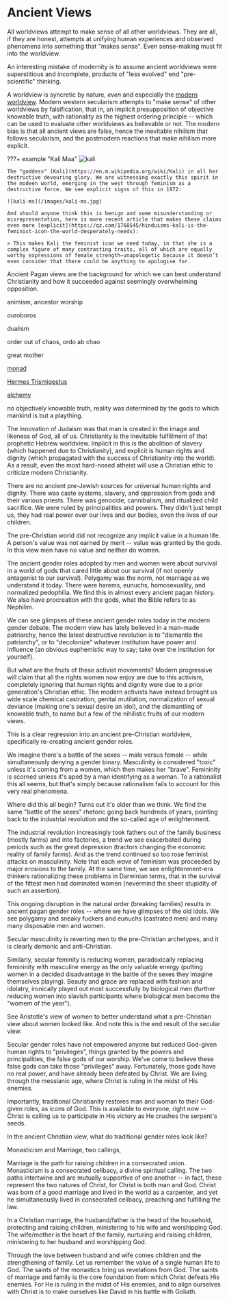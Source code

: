 # Ancient Views

<!--
Lord Jesus Christ
 Son of God
 Have mercy on me, a sinner

Lord, grant me wisdom and the articulation of truth
-->

All worldviews attempt to make sense of all other worldviews. They are all, if they are honest, attempts at unifying human experiences and observed phenomena into something that "makes sense".
Even sense-making must fit into the worldview.

An interesting mistake of modernity is to assume ancient worldviews were superstitious and incomplete, products of "less evolved" end "pre-scientific" thinking.

A worldview is syncretic by nature, *even* and especially the 
 [modern worldview](../modern-views/index.md).
Modern western secularism attempts to "make sense" of other worldviews by falsification, that in, an implicit presupposition of objective knowable truth, with rationality as the highest ordering principle -- which can be used to evaluate other worldviews as believable or not. The modern bias is that all ancient views are false, hence the inevitable nihilism that follows secularism, and the postmodern reactions that make nihilism more explicit.




???+ example "Kali Maa"
    ![kali](/imagesk/kali.jpg)

    The "goddess" [Kali](https://en.m.wikipedia.org/wiki/Kali) in all her destructive devouring glory. We are witnessing exactly this spirit in the modeen world, emerging in the west through feminism as a destructive force. We see explicit signs of this in 1972:

    ![kali-ms](/images/kali-ms.jpg)

    And should anyone think this is benign and some misunderstanding or misrepresentation, here is more recent article that makes these claims even more [explicit](https://qz.com/1768545/hinduisms-kali-is-the-feminist-icon-the-world-desperately-needs):

    > This makes Kali the feminist icon we need today, in that she is a complex figure of many contrasting traits, all of which are equally worthy expressions of female strength—unapologetic because it doesn’t even consider that there could be anything to apologise for.





 

Ancient Pagan views are the background for which we can best understand Christianity and how it succeeded against seemingly overwhelming opposition.

animism, ancestor worship

ouroboros

dualism

order out of chaos, ordo ab chao

great mother

[monad](https://en.m.wikipedia.org/wiki/Monad_(philosophy)) 

[Hermes Trismigestus](https://en.m.wikipedia.org/wiki/Hermes_Trismegistus) 

[alchemy](https://en.m.wikipedia.org/wiki/Alchemy) 




no objectively knowable truth, reality was determined by the gods to which mankind is but a plaything.

The innovation of Judaism was that man is created in the image and likeness of God, all of us. 
Christianity is the inevitable fulfillment of that prophetic Hebrew worldview.
Implicit in this is the abolition of slavery (which happened due to Christianity), and explicit is human rights and dignity (which propagated with the success of Christianity into the world).
As a result, even the most hard-nosed atheist will use a Christian ethic to criticize modern Christianity.

There are no ancient pre-Jewish sources for universal human rights and dignity. There was caste systems, slavery, and oppression from gods and their various priests. There was genocide, cannibalism, and ritualized child sacrifice. We were ruled by principalities and powers. They didn't just tempt us, they had real power over our lives and our bodies, even the lives of our children.

The pre-Christian world did not recognize any implicit value in a human life. A person's value was not earned by merit -- value was granted by the gods.
In this view men have no value and neither do women.

The ancient gender roles adopted by men and women were about survival in a world of gods that cared little about our survival (if not openly antagonist to our survival).
Polygamy was the norm, not marriage as we understand it today. There were harems, eunuchs, homosexuality, and normalized pedophilia. We find this in almost every ancient pagan history.
We also have procreation with the gods, what the Bible refers to as Nephilim.

We can see glimpses of these ancient gender roles today in the modern gender debate. 
The modern view has lately believed in a man-made patriarchy, hence the latest destructive revolution is to "dismantle the patriarchy", or to "decolonize" whatever institution have power and influence (an obvious euphemistic way to say; take over the institution for yourself).

But what are the fruits of these activist movements?
Modern progressive will claim that all the rights women now enjoy are due to this activism, completely ignoring that human rights and dignity were due to a prior generation's Christian ethic. 
The modern activists have instead brought us wide scale chemical castration, genital mutilation, normalization of sexual deviance (making one's sexual desire an idol), and the dismantling of knowable truth, to name but a few of the nihilistic fruits of our modern views.

This is a clear regression into an ancient pre-Christian worldview, specifically re-creating ancient gender roles.

We imagine there's a battle of the sexes -- male versus female -- while simultaneously denying a gender binary. Masculinity is considered "toxic" unless it's coming from a women, which then makes her "brave". Femininity is scorned unless it's aped by a man identifying as a woman. To a rationalist this all seems, but that's simply because rationalism fails to account for this very real phenomena.

Where did this all begin? Turns out it's older than we think. We find the same "battle of the sexes" rhetoric going back hundreds of years, pointing back to the industrial revolution and the so-called age of enlightenment.

The industrial revolution increasingly took fathers out of the family business (mostly farms) and into factories, a trend we see exacerbated during periods such as the great depression (tractors changing the economic reality of family farms). And as the trend continued so too rose feminist attacks on masculinity. 
Note that each *wave* of feminism was proceeded by major erosions to the family.
At the same time, we see enlightenment-era thinkers rationalizing these problems in Darwinian terms, that in the survival of the fittest men had dominated women (nevermind the sheer stupidity of such an assertion).

This ongoing disruption in the natural order (breaking families) results in ancient pagan gender roles -- where we have glimpses of the old idols. We see polygamy and sneaky fuckers and eunuchs (castrated men) and many many disposable men and women.


Secular masculinity is reverting men to the pre-Christian archetypes, and it is clearly demonic and anti-Christian.

Similarly, secular feminity is reducing women, paradoxically replacing femininity with masculine energy as the only valuable energy (putting women in a decided disadvantage in the battle of the sexes they imagine themselves playing). Beauty and grace are replaced with fashion and idolatry, ironically played out most successfully by biological men (further reducing women into slavish participants where biological men become the "womem of the year").

See Aristotle's view of women to better understand what a pre-Christian view about women looked like. And note this is the end result of the secular view.


Secular gender roles have not empowered anyone but reduced God-given human rights to "privileges", things granted by the powers and principalities, the false gods of our worship.
We've come to believe these false gods can take those "privileges" away.
Fortunately, those gods have no real power, and have already been defeated by Christ.
We are living through the messianic age, where Christ is ruling in the midst of His enemies.



Importantly, traditional Christianity restores man and woman to their God-given roles, as icons of God.
This is available to everyone, right now -- Christ is calling us to participate in His victory as He crushes the serpent's seeds.

In the ancient Christian view, what do traditional gender roles look like?

Monasticism and Marriage, two callings, 

Marriage is the path for raising children in a consecrated union. 
Monasticism is a consecrated celibacy, a divine spiritual calling. 
The two paths intertwine and are mutually supportive of one another -- in fact, these represent the two natures of Christ, for Christ is both man and God. Christ was born of a good marriage and lived in the world as a carpenter, and yet he simultaneously lived in consecrated celibacy, preaching and fulfilling the law.

In a Christian marriage, 
the husband/father is the head of the household, protecting and raising children, ministering to his wife and worshipping God.
The wife/mother is the heart of the family, nurturing and raising children, ministering to her husband and worshipping God.

Through the love between husband and wife comes children and the strengthening of family.
Let us remember the value of a single human life to God.
The saints of the monastics bring us revelations from God.
The saints of marriage and family is the core foundation from which Christ defeats His enemies.
For He is ruling in the midst of His enemies, and to align ourselves with Christ is to make ourselves like David in his battle with Goliath.
























